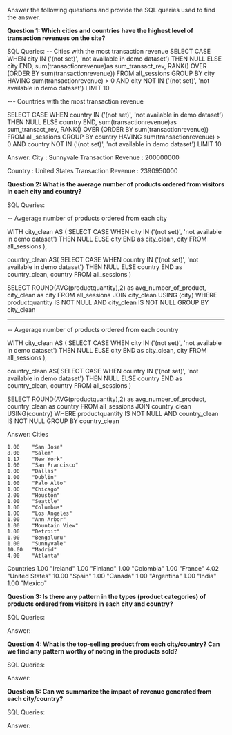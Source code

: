 Answer the following questions and provide the SQL queries used to find the answer.

    
**Question 1: Which cities and countries have the highest level of transaction revenues on the site?**


SQL Queries:
-- Cities with the most transaction revenue
SELECT CASE
        WHEN city IN ('(not set)', 'not available in demo dataset') THEN NULL
        ELSE city
    END,
    sum(transactionrevenue)as sum_transact_rev,
    RANK() OVER (ORDER BY sum(transactionrevenue))
FROM all_sessions
GROUP BY city
HAVING sum(transactionrevenue) > 0 AND city NOT IN ('(not set)', 'not available in demo dataset')
LIMIT 10

--- Countries with the most transaction revenue

SELECT CASE
        WHEN country IN ('(not set)', 'not available in demo dataset') THEN NULL
        ELSE country
    END,
    sum(transactionrevenue)as sum_transact_rev,
    RANK() OVER (ORDER BY sum(transactionrevenue))
FROM all_sessions
GROUP BY country
HAVING sum(transactionrevenue) > 0 AND country NOT IN ('(not set)', 'not available in demo dataset')
LIMIT 10


Answer:
City : Sunnyvale 
Transaction Revenue : 200000000 

Country : United States
Transaction Revenue : 2390950000



**Question 2: What is the average number of products ordered from visitors in each city and country?**


SQL Queries:

-- Avgerage number of products ordered from each city

WITH
city_clean AS (
    SELECT CASE
            WHEN city IN ('(not set)', 'not available in demo dataset') THEN NULL
            ELSE city
        END as city_clean, city
    FROM all_sessions
),

country_clean AS(
    SELECT CASE
            WHEN country IN ('(not set)', 'not available in demo dataset') THEN NULL
            ELSE country
        END as country_clean, country
    FROM all_sessions
)

SELECT ROUND(AVG(productquantity),2) as avg_number_of_product, city_clean as city
FROM all_sessions
JOIN city_clean USING (city)
WHERE productquantity IS NOT NULL AND city_clean IS NOT NULL
GROUP BY city_clean

---

-- Avgerage number of products ordered from each country

WITH
city_clean AS (
    SELECT CASE
            WHEN city IN ('(not set)', 'not available in demo dataset') THEN NULL
            ELSE city
        END as city_clean, city
    FROM all_sessions
),

country_clean AS(
    SELECT CASE
            WHEN country IN ('(not set)', 'not available in demo dataset') THEN NULL
            ELSE country
        END as country_clean, country
    FROM all_sessions
)

SELECT ROUND(AVG(productquantity),2) as avg_number_of_product, country_clean as country
FROM all_sessions
JOIN country_clean USING(country)
WHERE productquantity IS NOT NULL AND country_clean IS NOT NULL
GROUP BY country_clean


Answer:
Cities

    1.00	"San Jose"
    8.00	"Salem"
    1.17	"New York"
    1.00	"San Francisco"
    1.00	"Dallas"
    1.00	"Dublin"
    1.00	"Palo Alto"
    1.00	"Chicago"
    2.00	"Houston"
    1.00	"Seattle"
    1.00	"Columbus"
    1.00	"Los Angeles"
    1.00	"Ann Arbor"
    1.00	"Mountain View"
    1.00	"Detroit"
    1.00	"Bengaluru"
    1.00	"Sunnyvale"
    10.00	"Madrid"
    4.00	"Atlanta"

Countries
    1.00	"Ireland"
    1.00	"Finland"
    1.00	"Colombia"
    1.00	"France"
    4.02	"United States"
    10.00	"Spain"
    1.00	"Canada"
    1.00	"Argentina"
    1.00	"India"
    1.00	"Mexico"




**Question 3: Is there any pattern in the types (product categories) of products ordered from visitors in each city and country?**


SQL Queries:



Answer:





**Question 4: What is the top-selling product from each city/country? Can we find any pattern worthy of noting in the products sold?**


SQL Queries:



Answer:





**Question 5: Can we summarize the impact of revenue generated from each city/country?**

SQL Queries:



Answer:







